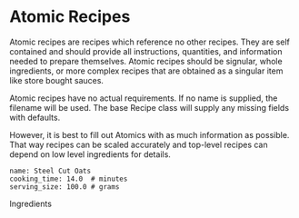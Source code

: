 # Atomic Recipes

Atomic recipes are recipes which reference no other recipes. They are self contained and should provide all instructions, quantities, and information needed to prepare themselves. Atomic recipes should be signular, whole ingredients, or more complex recipes that are obtained as a singular item like store bought sauces.


Atomic recipes have no actual requirements. If no name is supplied, the filename will be used. The base Recipe class will supply any missing fields with defaults.

However, it is best to fill out Atomics with as much information as possible. That way recipes can be scaled accurately and top-level recipes can depend on low level ingredients for details.

    name: Steel Cut Oats
    cooking_time: 14.0  # minutes
    serving_size: 100.0 # grams

Ingredients
